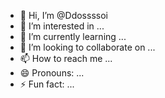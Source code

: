 - 👋 Hi, I’m @Ddossssoi
- 👀 I’m interested in ...
- 🌱 I’m currently learning ...
- 💞️ I’m looking to collaborate on ...
- 📫 How to reach me ...
- 😄 Pronouns: ...
- ⚡ Fun fact: ...

<!---
Ddossssoi/Ddossssoi is a ✨ special ✨ repository because its `README.md` (this file) appears on your GitHub profile.
You can click the Preview link to take a look at your changes.
--->
